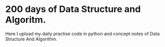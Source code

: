 # 200 days of Data Structure and Algoritm.
Here I upload my daily practise code in python and concept notes of Data Structure And Algorithm.
